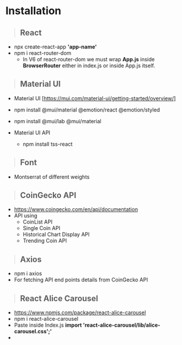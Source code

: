 # Installation

> ## React
* npx create-react-app __'app-name'__
* npm i react-router-dom
   * In V6 of react-router-dom we must wrap **App.js** inside **BrowserRouter** either in index.js or inside App.js itself.
  

>## Material UI
* Material UI [https://mui.com/material-ui/getting-started/overview/]
* npm install @mui/material @emotion/react @emotion/styled
* npm install @mui/lab @mui/material

* Material UI API
  * npm install tss-react

>## Font
* Montserrat of different weights

>## CoinGecko API
* https://www.coingecko.com/en/api/documentation
* API using
  * CoinList API
  * Single Coin API
  * Historical Chart Display API
  * Trending Coin API

>## Axios
* npm i axios
* For fetching API end points details from CoinGecko API

>## React Alice Carousel
* https://www.npmjs.com/package/react-alice-carousel
* npm i react-alice-carousel
* Paste inside Index.js __import 'react-alice-carousel/lib/alice-carousel.css';'__
* 


